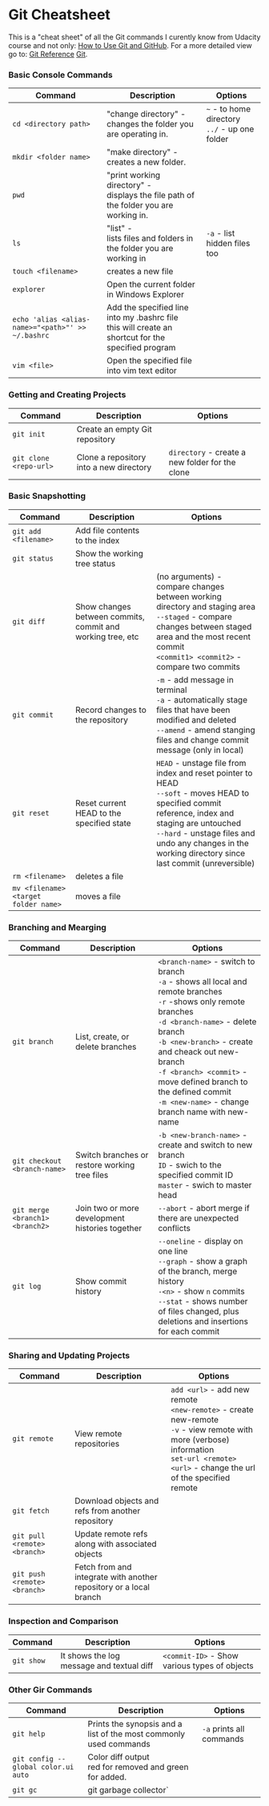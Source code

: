 # Git Cheatsheet

This is a "cheat sheet" of all the Git commands I curently know from Udacity course and not only:
[How to Use Git and GitHub](https://www.udacity.com/course/how-to-use-git-and-github--ud775).
For a more detailed view go to: [Git Reference](https://git.github.io/git-reference/) [Git](https://git-scm.com/book/en/v2).

<h3>Basic Console Commands</h3>

Command | Description | Options
------------ | ------------- | -------------
`cd <directory path>` | "change directory" -<br>changes the folder you are operating in. | `~` - to home directory<br>`../` - up one folder
`mkdir <folder name>` | "make directory" -<br>creates a new folder. |
`pwd` | "print working directory" -<br>displays the file path of the folder you are working in. |
`ls` | "list" -<br>lists files and folders in the folder you are working in | `-a` - list hidden files too
`touch <filename>` | creates a new file |
`explorer` | Open the current folder in Windows Explorer |
`echo 'alias <alias-name>="<path>"' >> ~/.bashrc` | Add the specified line into my .bashrc file <br> this will create an shortcut for the specified program |
`vim <file>` | Open the specified file into vim text editor |

<h3>Getting and Creating Projects</h3>

Command | Description | Options
------------ | ------------- | -------------
`git init` | Create an empty Git repository |
`git clone <repo-url>` | Clone a repository into a new directory | `directory` - create a new folder for the clone<br>

<h3>Basic Snapshotting</h3>

Command | Description | Options
------------ | ------------- | -------------
`git add <filename>` | Add file contents to the index |
`git status` | Show the working tree status |
`git diff` | Show changes between commits, commit and working tree, etc | (no arguments) - compare changes between working directory and staging area<br>`--staged` - compare changes between staged area and the most recent commit<br>`<commit1> <commit2>` - compare two commits
`git commit` | Record changes to the repository | `-m` - add message in terminal<br>`-a` - automatically stage files that have been modified and deleted <br> `--amend` - amend stanging files and change commit message (only in local)
`git reset` | Reset current HEAD to the specified state | `HEAD` - unstage file from index and reset pointer to HEAD <br>`--soft` - moves HEAD to specified commit reference, index and staging are untouched <br>`--hard` - unstage files and undo any changes in the working directory since last commit (unreversible)
`rm <filename>` | deletes a file |
`mv <filename> <target folder name>` | moves a file |

<h3>Branching and Mearging</h3>

Command | Description | Options
------------ | ------------- | -------------
`git branch` | List, create, or delete branches | `<branch-name>` - switch to branch<br>`-a` - shows all local and remote branches<br>`-r` -shows only remote branches<br>`-d <branch-name>` - delete branch<br> `-b <new-branch>` - create and cheack out new-branch<br> `-f <branch> <commit>` - move defined branch to the defined commit <br> `-m <new-name>` - change branch name with new-name
`git checkout <branch-name>` | Switch branches or restore working tree files | `-b <new-branch-name>` - create and switch to new branch <br> `ID` - swich to the specified commit ID <br> `master` - swich to master head
`git merge <branch1> <branch2>` | Join two or more development histories together | `--abort` - abort merge if there are unexpected conflicts
`git log` | Show commit history | `--oneline` - display on one line<br>`--graph` - show a graph of the branch, merge history<br>`-<n>` - show `n` commits<br>`--stat` - shows number of files changed, plus deletions and insertions for each commit

<h3>Sharing and Updating Projects</h3>

Command | Description | Options
------------ | ------------- | -------------
`git remote` | View remote repositories | `add <url>` - add new remote <br> `<new-remote>` - create new-remote <br> `-v` - view remote with more (verbose) information <br> `set-url <remote> <url>` - change the url of the specified remote
`git fetch` | Download objects and refs from another repository |
`git pull <remote> <branch>` | Update remote refs along with associated objects |
`git push <remote> <branch>` | Fetch from and integrate with another repository or a local branch |

<h3>Inspection and Comparison</h3>

Command | Description | Options
------------ | ------------- | -------------
`git show` | It shows the log message and textual diff | `<commit-ID>` - Show various types of objects

<h3>Other Gir Commands</h3>

Command | Description | Options
------------ | ------------- | -------------
`git help` | Prints the synopsis and a list of the most commonly used commands | `-a` prints all commands
`git config --global color.ui auto` | Color diff output <br> red for removed and green for added. |
`git gc` | git garbage collector`
